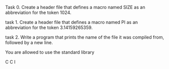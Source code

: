Task 0. Create a header file that defines a macro named SIZE as an abbreviation for the token 1024.

task 1. Create a header file that defines a macro named PI as an abbreviation for the token 3.14159265359.

task 2. Write a program that prints the name of the file it was compiled from, followed by a new line.

You are allowed to use the standard library



C
C
I
